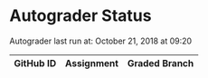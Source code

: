 # Autograder Status
Autograder last run at: October 21, 2018 at 09:20

| GitHub ID | Assignment | Graded Branch |
|-----------|------------|---------------|
